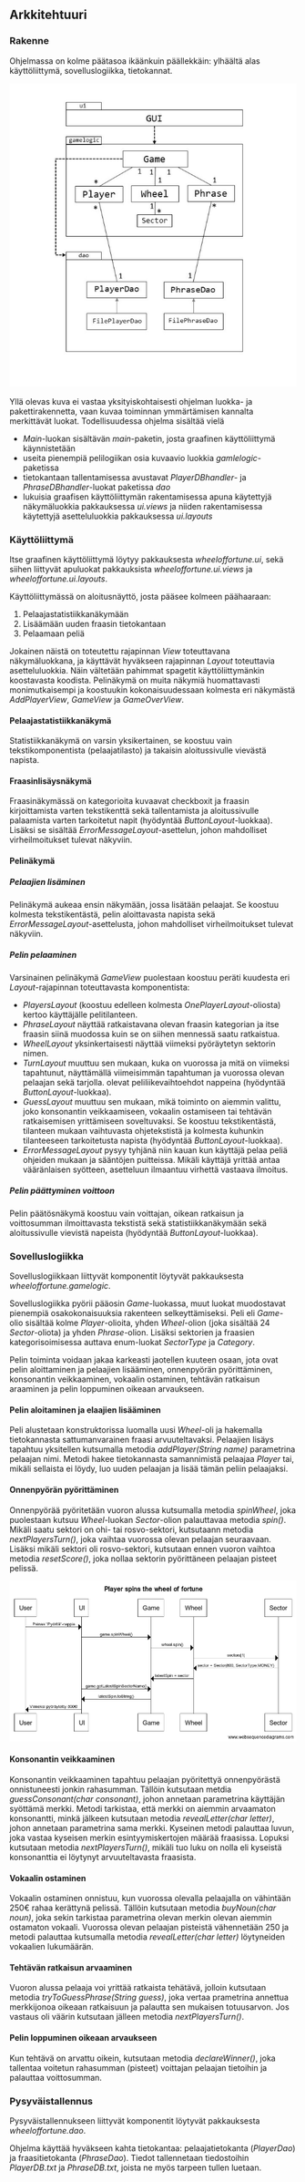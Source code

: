 ## Arkkitehtuuri

### Rakenne

Ohjelmassa on kolme päätasoa ikäänkuin päällekkäin: ylhäältä alas käyttöliittymä, sovelluslogiikka, tietokannat.

![luokkakaavio](https://github.com/ellikiiski/Ohjelmistotekniikka-2020/blob/main/kuvat/luokkakaavio.jpg)

Yllä olevas kuva ei vastaa yksityiskohtaisesti ohjelman luokka- ja pakettirakennetta, vaan kuvaa toiminnan ymmärtämisen kannalta merkittävät luokat. Todellisuudessa ohjelma sisältää vielä
- <em>Main</em>-luokan sisältävän <em>main</em>-paketin, josta graafinen käyttöliittymä käynnistetään
- useita pienempiä pelilogiikan osia kuvaavio luokkia <em>gamlelogic</em>-paketissa
- tietokantaan tallentamisessa avustavat <em>PlayerDBhandler</em>- ja <em>PhraseDBhandler</em>-luokat paketissa <em>dao</em>
- lukuisia graafisen käyttöliittymän rakentamisessa apuna käytettyjä näkymäluokkia pakkauksessa <em>ui.views</em> ja niiden rakentamisessa käytettyjä asetteluluokkia pakkauksessa <em>ui.layouts</em>

### Käyttöliittymä

Itse graafinen käyttöliittymä löytyy pakkauksesta <em>wheeloffortune.ui</em>, sekä siihen liittyvät apuluokat pakkauksista <em>wheeloffortune.ui.views</em> ja <em>wheeloffortune.ui.layouts</em>.

Käyttöliittymässä on aloitusnäyttö, josta pääsee kolmeen päähaaraan:
1. Pelaajastatistiikkanäkymään
2. Lisäämään uuden fraasin tietokantaan
3. Pelaamaan peliä

Jokainen näistä on toteutettu rajapinnan <em>View</em> toteuttavana näkymäluokkana, ja käyttävät hyväkseen rajapinnan <em>Layout</em> toteuttavia asetteluluokkia. Näin vältetään pahimmat spagetit käyttöliittymänkin koostavasta koodista.
Pelinäkymä on muita näkymiä huomattavasti monimutkaisempi ja koostuukin kokonaisuudessaan kolmesta eri näkymästä <em>AddPlayerView</em>, <em>GameView</em> ja <em>GameOverView</em>.

#### Pelaajastatistiikkanäkymä

Statistiikkanäkymä on varsin yksikertainen, se koostuu vain tekstikomponentista (pelaajatilasto) ja takaisin aloitussivulle vievästä napista.

#### Fraasinlisäysnäkymä

Fraasinäkymässä on kategorioita kuvaavat checkboxit ja fraasin kirjoittamista varten tekstikenttä sekä tallentamista ja aloitussivulle palaamista varten tarkoitetut napit (hyödyntää <em>ButtonLayout</em>-luokkaa). Lisäksi se sisältää <em>ErrorMessageLayout</em>-asettelun, johon mahdolliset virheilmoitukset tulevat näkyviin.

#### Pelinäkymä

##### Pelaajien lisäminen

Pelinäkymä aukeaa ensin näkymään, jossa lisätään pelaajat. Se koostuu kolmesta tekstikentästä, pelin aloittavasta napista sekä <em>ErrorMessageLayout</em>-asettelusta, johon mahdolliset virheilmoitukset tulevat näkyviin.

##### Pelin pelaaminen

Varsinainen pelinäkymä <em>GameView</em> puolestaan koostuu peräti kuudesta eri <em>Layout</em>-rajapinnan toteuttavasta komponentista:
- <em>PlayersLayout</em> (koostuu edelleen kolmesta <em>OnePlayerLayout</em>-oliosta) kertoo käyttäjälle pelitilanteen.
- <em>PhraseLayout</em> näyttää ratkaistavana olevan fraasin kategorian ja itse fraasin siinä muodossa kuin se on siihen mennessä saatu ratkaistua.
- <em>WheelLayout</em> yksinkertaisesti näyttää viimeksi pyöräytetyn sektorin nimen.
- <em>TurnLayout</em> muuttuu sen mukaan, kuka on vuorossa ja mitä on viimeksi tapahtunut, näyttämällä viimeisimmän tapahtuman ja vuorossa olevan pelaajan sekä tarjolla. olevat peliliikevaihtoehdot nappeina (hyödyntää <em>ButtonLayout</em>-luokkaa).
- <em>GuessLayout</em> muuttuu sen mukaan, mikä toiminto on aiemmin valittu, joko konsonantin veikkaamiseen, vokaalin ostamiseen tai tehtävän ratkaisemisen yrittämiseen soveltuvaksi. Se koostuu tekstikentästä, tilanteen mukaan vaihtuvasta ohjetekstistä ja kolmesta kuhunkin tilanteeseen tarkoitetusta napista (hyödyntää <em>ButtonLayout</em>-luokkaa).
- <em>ErrorMessageLayout</em> pysyy tyhjänä niin kauan kun käyttäjä pelaa peliä ohjeiden mukaan ja sääntöjen puitteissa. Mikäli käyttäjä yrittää antaa vääränlaisen syötteen, asetteluun ilmaantuu virhettä vastaava ilmoitus.

##### Pelin päättyminen voittoon

Pelin päätösnäkymä koostuu vain voittajan, oikean ratkaisun ja voittosumman ilmoittavasta tekstistä sekä statistiikkanäkymään sekä aloitussivulle vievistä napeista (hyödyntää <em>ButtonLayout</em>-luokkaa).

### Sovelluslogiikka

Sovelluslogiikkaan liittyvät komponentit löytyvät pakkauksesta <em>wheeloffortune.gamelogic</em>.

Sovelluslogiikka pyörii pääosin <em>Game</em>-luokassa, muut luokat muodostavat pienempiä osakokonaisuuksia rakenteen selkeyttämiseksi. Peli eli <em>Game</em>-olio sisältää kolme <em>Player</em>-olioita, yhden <em>Wheel</em>-olion (joka sisältää 24 <em>Sector</em>-oliota) ja yhden <em>Phrase</em>-olion. Lisäksi sektorien ja fraasien kategorisoimisessa auttava enum-luokat <em>SectorType</em> ja <em>Category</em>.

Pelin toiminta voidaan jakaa karkeasti jaotellen kuuteen osaan, jota ovat pelin aloittaminen ja pelaajien lisääminen, onnenpyörän pyörittäminen, konsonantin veikkaaminen, vokaalin ostaminen, tehtävän ratkaisun araaminen ja pelin loppuminen oikeaan arvaukseen.

#### Pelin aloitaminen ja elaajien lisääminen

Peli alustetaan konstruktorissa luomalla uusi <em>Wheel</em>-oli ja hakemalla tietokannasta sattumanvarainen fraasi arvuuteltavaksi.
Pelaajien lisäys tapahtuu yksitellen kutsumalla metodia <em>addPlayer(String name)</em> parametrina pelaajan nimi. Metodi hakee tietokannasta samannimistä pelaajaa <em>Player</em> tai, mikäli sellaista ei löydy, luo uuden pelaajan ja lisää tämän peliin pelaajaksi.

#### Onnenpyörän pyörittäminen

Onnenpyörää pyöritetään vuoron alussa kutsumalla metodia <em>spinWheel</em>, joka puolestaan kutsuu <em>Wheel</em>-luokan <em>Sector</em>-olion palauttavaa metodia <em>spin()</em>. Mikäli saatu sektori on ohi- tai rosvo-sektori, kutsutaann metodia <em>nextPlayersTurn()</em>, joka vaihtaa vuorossa olevan pelaajan seuraavaan. Lisäksi mikäli sektori oli rosvo-sektori, kutsutaan ennen vuoron vaihtoa metodia <em>resetScore()</em>, joka nollaa sektorin pyörittäneen pelaajan pisteet pelissä.

![sekvenssikaavio spin](https://github.com/ellikiiski/Ohjelmistotekniikka-2020/blob/main/kuvat/sekvenssikaavio.png)

#### Konsonantin veikkaaminen

Konsonantin veikkaaminen tapahtuu pelaajan pyöritettyä onnenpyörästä onnistuneesti jonkin rahasumman. Tällöin kutsutaan metdia <em>guessConsonant(char consonant)</em>, johon annetaan parametrina käyttäjän syöttämä merkki. Metodi tarkistaa, että merkki on aiemmin arvaamaton konsonantti, minkä jälkeen kutsutaan metodia <em>revealLetter(char letter)</em>, johon annetaan parametrina sama merkki. Kyseinen metodi palauttaa luvun, joka vastaa kyseisen merkin esintyymiskertojen määrää fraasissa. Lopuksi kutsutaan metodia <em>nextPlayersTurn()</em>, mikäli tuo luku on nolla eli kyseistä konsonanttia ei löytynyt arvuuteltavasta fraasista.

#### Vokaalin ostaminen

Vokaalin ostaminen onnistuu, kun vuorossa olevalla pelaajalla on vähintään 250€ rahaa kerättynä pelissä. Tällöin kutsutaan metodia <em>buyNoun(char noun)</em>, joka sekin tarkistaa parametrina olevan merkin olevan aiemmin ostamaton vokaali. Vuorossa olevan pelaajan pisteistä vähennetään 250 ja metodi palauttaa kutsumalla metodia <em>revealLetter(char letter)</em> löytyneiden vokaalien lukumäärän.

#### Tehtävän ratkaisun arvaaminen

Vuoron alussa pelaaja voi yrittää ratkaista tehätävä, jolloin kutsutaan metodia <em>tryToGuessPhrase(String guess)</em>, joka vertaa prametrina annettua merkkijonoa oikeaan ratkaisuun ja palautta sen mukaisen totuusarvon. Jos vastaus oli väärin kutsutaan jälleen metodia <em>nextPlayersTurn()</em>.

#### Pelin loppuminen oikeaan arvaukseen

Kun tehtävä on arvattu oikein, kutsutaan metodia <em>declareWinner()</em>, joka tallentaa voitetun rahasumman (pisteet) voittajan pelaajan tietoihin ja palauttaa voittosumman.

### Pysyväistallennus

Pysyväistallennukseen liittyvät komponentit löytyvät pakkauksesta <em>wheeloffortune.dao</em>.

Ohjelma käyttää hyväkseen kahta tietokantaa: pelaajatietokanta (<em>PlayerDao</em>) ja fraasitietokanta (<em>PhraseDao</em>). Tiedot tallennetaan tiedostoihin <em>PlayerDB.txt</em> ja <em>PhraseDB.txt</em>, joista ne myös tarpeen tullen luetaan.
